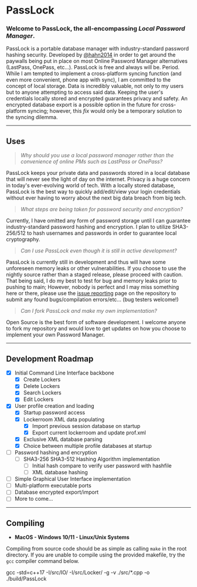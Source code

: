 # PassLock

### Welcome to PassLock, the all-encompassing *Local Password Manager*.
PassLock is a portable database manager with industry-standard password hashing security. Developed by [@hahn2014](https://github.com/hahn2014/) in order to get around the paywalls being put in place on most Online Password Manager alternatives (LastPass, OnePass, etc...). PassLock is free and always will be. Period. While I am tempted to implement a cross-platform syncing function (and even more convenient, phone app with sync), I am committed to the concept of local storage. Data is incredibly valuable, not only to my users but to anyone attempting to access said data. Keeping the user's credentials locally stored and encrypted guarantees privacy and safety. An encrypted database export is a possible option in the future for cross-platform syncing; however, this *fix* would only be a temporary solution to the syncing dilemma.

---

## Uses

> *Why should you use a local password manager rather than the convenience of online PMs such as LastPass or OnePass?*

PassLock keeps your private data and passwords stored in a local database that will never see the light of day on the internet. Privacy is a huge concern in today's ever-evolving world of tech. With a locally stored database, PassLock is the best way to quickly add/edit/view your login credentials without ever having to worry about the next big data breach from big tech.

> *What steps are being taken for password security and encryption?*

Currently, I have omitted any form of password storage until I can guarantee industry-standard password hashing and encryption. I plan to utilize SHA3-256/512 to hash usernames and passwords in order to guarantee local cryptography.

> *Can I use PassLock even though it is still in active development?*

PassLock is currently still in development and thus will have some unforeseen memory leaks or other vulnerabilities. If you choose to use the nightly source rather than a staged release, please proceed with caution. That being said, I do my best to test for bug and memory leaks prior to pushing to main; However, nobody is perfect and I may miss something here or there, please use the [issue reporting](https://github.com/hahn2014/PassLock/issues) page on the repository to submit any found bugs/compilation errors/etc... (bug testers welcome!)

> *Can I fork PassLock and make my own implementation?*

Open Source is the best form of software development. I welcome anyone to fork my repository and would love to get updates on how you choose to implement your own Password Manager.

---

## Development Roadmap

- [x] Initial Command Line Interface backbone
    - [x] Create Lockers
    - [x] Delete Lockers
    - [x] Search Lockers
    - [x] Edit Lockers
- [x] User profile creation and loading
    - [x] Startup password access
    - [x] Lockerroom XML data populating
        - [x] Import previous session database on startup
        - [x] Export current lockerroom and update prof.xml
    - [x] Exclusive XML database parsing
    - [x] Choice between multiple profile databases at startup
- [ ] Password hashing and encryption
    - [ ] SHA3-256 SHA3-512 Hashing Algorithm implementation
        - [ ] Initial hash compare to verify user password with hashfile
        - [ ] XML database hashing
- [ ] Simple Graphical User Interface implementation
- [ ] Multi-platform executable ports
- [ ] Database encrypted export/import
- [ ] More to come...

---

## Compiling
- **MacOS - Windows 10/11 - Linux/Unix Systems**

Compiling from source code should be as simple as calling `make` in the root directory. If you are unable to compile using the provided makefile, try the `gcc` compiler command below.


gcc -std=c++17 -I/src/IO/ -I/src/Locker/ -g -v ./src/*.cpp -o ./build/PassLock
